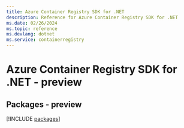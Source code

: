```yaml
---
title: Azure Container Registry SDK for .NET
description: Reference for Azure Container Registry SDK for .NET
ms.date: 02/26/2024
ms.topic: reference
ms.devlang: dotnet
ms.service: containerregistry
---
```

# Azure Container Registry SDK for .NET - preview
## Packages - preview
[!INCLUDE [packages](container-registry-index.md)]